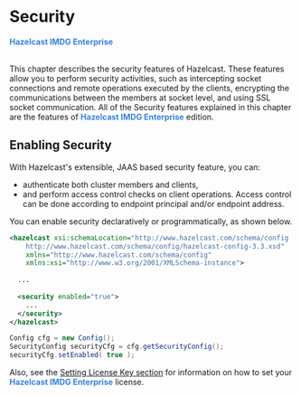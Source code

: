 

# Security

<font color="#3981DB">**Hazelcast IMDG Enterprise**</font>
<br></br>

This chapter describes the security features of Hazelcast. These features allow you to perform security activities, such as intercepting socket connections and remote operations executed by the clients, encrypting the communications between the members at socket level, and using SSL socket communication. All of the Security features explained in this chapter are the features of <font color="#3981DB">**Hazelcast IMDG Enterprise**</font> edition.

## Enabling Security


With Hazelcast's extensible, JAAS based security feature, you can:

- authenticate both cluster members and clients, 
- and perform access control checks on client operations. Access control can be done according to endpoint principal and/or endpoint address. 

You can enable security declaratively or programmatically, as shown below.


```xml
<hazelcast xsi:schemaLocation="http://www.hazelcast.com/schema/config
    http://www.hazelcast.com/schema/config/hazelcast-config-3.3.xsd"
    xmlns="http://www.hazelcast.com/schema/config"
    xmlns:xsi="http://www.w3.org/2001/XMLSchema-instance">
    
  ...
    
  <security enabled="true">
    ...
  </security>
</hazelcast>
```



```java
Config cfg = new Config();
SecurityConfig securityCfg = cfg.getSecurityConfig();
securityCfg.setEnabled( true );
```

Also, see the [Setting License Key section](#setting-the-license-key) for information on how to set your <font color="#3981DB">**Hazelcast IMDG Enterprise**</font> license.

